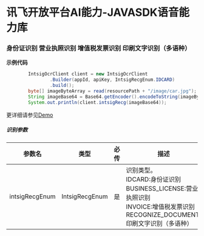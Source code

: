 # 讯飞开放平台AI能力-JAVASDK语音能力库

### 身份证识别 营业执照识别 增值税发票识别 印刷文字识别（多语种）

**示例代码**
```java
        IntsigOcrClient client = new IntsigOcrClient
                .Builder(appId, apiKey, IntsigRecgEnum.IDCARD)
                .build();
        byte[] imageByteArray = read(resourcePath + "/image/car.jpg");
        String imageBase64 = Base64.getEncoder().encodeToString(imageByteArray);
        System.out.println(client.intsigRecg(imageBase64));
```

更详细请参见[Demo](https://github.com/iFLYTEK-OP/websdk-java-demo/blob/main/src/main/java/cn/xfyun/demo/IntsigOcrClientApp.java)

##### 识别参数
|参数名|类型|必传|描述|示例|
|---|---|---|---|---|
|intsigRecgEnum|IntsigRecgEnum|是|识别类型。<br>IDCARD:身份证识别 <br>BUSINESS_LICENSE:营业执照识别 <br>INVOICE:增值税发票识别 <br>RECOGNIZE_DOCUMENT:印刷文字识别（多语种）|IntsigRecgEnum.IDCARD|
